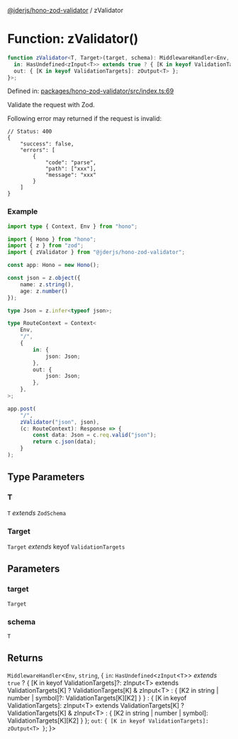 [@jderjs/hono-zod-validator](../README.md) / zValidator

# Function: zValidator()

```ts
function zValidator<T, Target>(target, schema): MiddlewareHandler<Env, string, {
  in: HasUndefined<zInput<T>> extends true ? { [K in keyof ValidationTargets]?: zInput<T> extends ValidationTargets[K] ? ValidationTargets[K] & zInput<T> : { [K2 in string | number | symbol]?: ValidationTargets[K][K2] } } : { [K in keyof ValidationTargets]: zInput<T> extends ValidationTargets[K] ? ValidationTargets[K] & zInput<T> : { [K2 in string | number | symbol]: ValidationTargets[K][K2] } };
  out: { [K in keyof ValidationTargets]: zOutput<T> };
}>;
```

Defined in: [packages/hono-zod-validator/src/index.ts:69](https://github.com/jder-std/hono/blob/872dc1d70f22f648234b4b8c3c6c018dd305b504/packages/hono-zod-validator/src/index.ts#L69)

Validate the request with Zod.

Following error may returned if the request is invalid:

```jsonc
// Status: 400
{
    "success": false,
    "errors": [
        {
            "code": "parse",
            "path": ["xxx"],
            "message": "xxx"
        }
    ]
}
```

### Example

```ts
import type { Context, Env } from "hono";

import { Hono } from "hono";
import { z } from "zod";
import { zValidator } from "@jderjs/hono-zod-validator";

const app: Hono = new Hono();

const json = z.object({
    name: z.string(),
    age: z.number()
});

type Json = z.infer<typeof json>;

type RouteContext = Context<
    Env,
    "/",
    {
        in: {
            json: Json;
        },
        out: {
            json: Json;
        },
    },
>;

app.post(
    "/",
    zValidator("json", json),
    (c: RouteContext): Response => {
        const data: Json = c.req.valid("json");
        return c.json(data);
    }
);
```

## Type Parameters

### T

`T` *extends* `ZodSchema`

### Target

`Target` *extends* keyof `ValidationTargets`

## Parameters

### target

`Target`

### schema

`T`

## Returns

`MiddlewareHandler`\<`Env`, `string`, \{
  `in`: `HasUndefined`\<`zInput`\<`T`\>\> *extends* `true` ? \{ \[K in keyof ValidationTargets\]?: zInput\<T\> extends ValidationTargets\[K\] ? ValidationTargets\[K\] & zInput\<T\> : \{ \[K2 in string \| number \| symbol\]?: ValidationTargets\[K\]\[K2\] \} \} : \{ \[K in keyof ValidationTargets\]: zInput\<T\> extends ValidationTargets\[K\] ? ValidationTargets\[K\] & zInput\<T\> : \{ \[K2 in string \| number \| symbol\]: ValidationTargets\[K\]\[K2\] \} \};
  `out`: `{ [K in keyof ValidationTargets]: zOutput<T> }`;
\}\>
